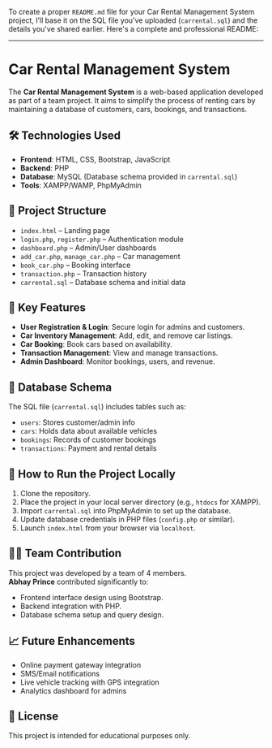 To create a proper `README.md` file for your Car Rental Management System project, I’ll base it on the SQL file you’ve uploaded (`carrental.sql`) and the details you've shared earlier. Here's a complete and professional README:

---

# Car Rental Management System

The **Car Rental Management System** is a web-based application developed as part of a team project. It aims to simplify the process of renting cars by maintaining a database of customers, cars, bookings, and transactions.

## 🛠️ Technologies Used

- **Frontend**: HTML, CSS, Bootstrap, JavaScript  
- **Backend**: PHP  
- **Database**: MySQL (Database schema provided in `carrental.sql`)  
- **Tools**: XAMPP/WAMP, PhpMyAdmin

## 📂 Project Structure

- `index.html` – Landing page
- `login.php`, `register.php` – Authentication module
- `dashboard.php` – Admin/User dashboards
- `add_car.php`, `manage_car.php` – Car management
- `book_car.php` – Booking interface
- `transaction.php` – Transaction history
- `carrental.sql` – Database schema and initial data

## 📌 Key Features

- **User Registration & Login**: Secure login for admins and customers.
- **Car Inventory Management**: Add, edit, and remove car listings.
- **Car Booking**: Book cars based on availability.
- **Transaction Management**: View and manage transactions.
- **Admin Dashboard**: Monitor bookings, users, and revenue.

## 🧩 Database Schema

The SQL file (`carrental.sql`) includes tables such as:

- `users`: Stores customer/admin info
- `cars`: Holds data about available vehicles
- `bookings`: Records of customer bookings
- `transactions`: Payment and rental details

## 🚀 How to Run the Project Locally

1. Clone the repository.
2. Place the project in your local server directory (e.g., `htdocs` for XAMPP).
3. Import `carrental.sql` into PhpMyAdmin to set up the database.
4. Update database credentials in PHP files (`config.php` or similar).
5. Launch `index.html` from your browser via `localhost`.

## 👨‍💻 Team Contribution

This project was developed by a team of 4 members.  
**Abhay Prince** contributed significantly to:

- Frontend interface design using Bootstrap.
- Backend integration with PHP.
- Database schema setup and query design.

## 📈 Future Enhancements

- Online payment gateway integration
- SMS/Email notifications
- Live vehicle tracking with GPS integration
- Analytics dashboard for admins

## 📝 License

This project is intended for educational purposes only.
